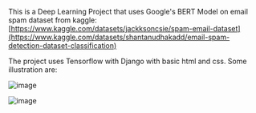 This is a Deep Learning Project that uses Google's BERT Model on email spam dataset from kaggle: 
[https://www.kaggle.com/datasets/jackksoncsie/spam-email-dataset](https://www.kaggle.com/datasets/shantanudhakadd/email-spam-detection-dataset-classification)

The project uses Tensorflow with Django with basic html and css. Some illustration are:

![image](https://github.com/userDoffy/DeepLearning-Spam-Email-Classification/assets/122683480/984b8478-345a-4225-8a2d-628871c3d20f)



![image](https://github.com/userDoffy/DeepLearning-Spam-Email-Classification/assets/122683480/f91561c1-a12f-4b33-9b88-337c880a5a79)

